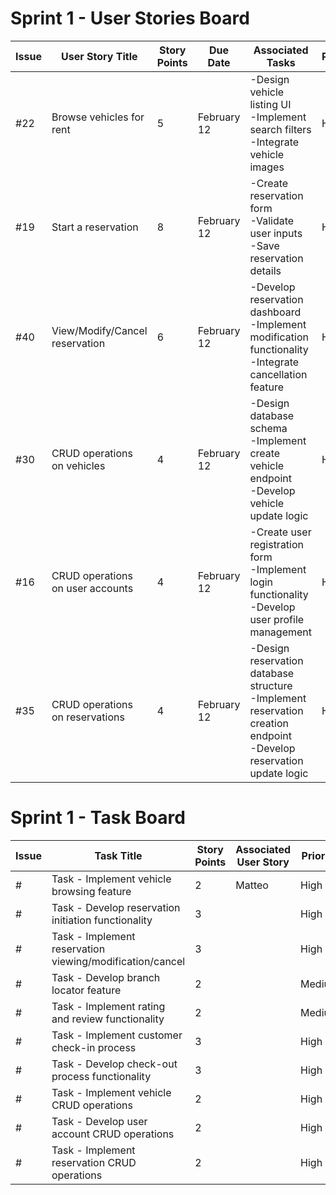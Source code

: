 # Sprint 1 - User Stories Board

| Issue | User Story Title                                        | Story Points | Due Date     | Associated Tasks                    | Priority | Risk                                         | Responsible/Owner |
|-------|----------------------------------------------------------|--------------|-------------|-------------------------------------|----------|----------------------------------------------|-------------------|
| #22   | Browse vehicles for rent                                 | 5            | February 12 | -Design vehicle listing UI<br>-Implement search filters<br>-Integrate vehicle images                                   | High     | Medium: Database interaction                 | Matteo|
| #19   | Start a reservation                                      | 8            | February 12 |  -Create reservation form<br>-Validate user inputs<br>-Save reservation details                                   | High     | High: Complex reservation logic              | Mohamed
| #40   | View/Modify/Cancel reservation                           | 6            | February 12 |   -Develop reservation dashboard<br>-Implement modification functionality<br>-Integrate cancellation feature                                  | High     | High: Database interaction                   | Zeiad|
| #30   | CRUD operations on vehicles                              | 4            | February 12 |     -Design database schema<br>-Implement create vehicle endpoint<br>-Develop vehicle update logic                                | High     | Medium: Database management                  | Abdelrahman|
| #16   | CRUD operations on user accounts                         | 4            | February 12 |-Create user registration form<br>-Implement login functionality<br>-Develop user profile management                                     | High     | Medium: User authentication and management   | Abdelrahma|
| #35   | CRUD operations on reservations                          | 4            | February 12 | -Design reservation database structure<br>-Implement reservation creation endpoint<br>-Develop reservation update logic                                    | High     | Medium: Reservation management               | Miskat|

# Sprint 1 - Task Board

| Issue | Task Title                                                   | Story Points | Associated User Story | Priority |
|-------|--------------------------------------------------------------|--------------|------------------------|----------|
| #     | Task - Implement vehicle browsing feature                    | 2            | Matteo                 | High     |
| #     | Task - Develop reservation initiation functionality          | 3            |                        | High     |
| #     | Task - Implement reservation viewing/modification/cancel     | 3            |                        | High     |
| #     | Task - Develop branch locator feature                        | 2            |                        | Medium   |
| #     | Task - Implement rating and review functionality             | 2            |                        | Medium   |
| #     | Task - Implement customer check-in process                   | 3            |                        | High     |
| #     | Task - Develop check-out process functionality               | 3            |                        | High     |
| #     | Task - Implement vehicle CRUD operations                     | 2            |                        | High     |
| #     | Task - Develop user account CRUD operations                  | 2            |                        | High     |
| #     | Task - Implement reservation CRUD operations                 | 2            |                        | High     |
